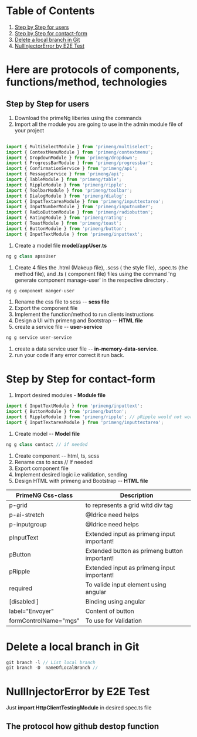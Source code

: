 # Table of Contents
1. [Step by Step for users](#step-by-step-for-users)
1. [Step by Step for contact-form](#step-by-step-for-contact-form)
1. [Delete a local branch in Git](#delete-a-local-branch-in-git)
1. [NullInjectorError by E2E Test](#nullInjectorError-by-e2e-test)
 

# Here are protocols of components, functions/method, technologies 

## Step by Step for users
 1. Download the primeNg liberies using the commands 
 1. Import all the module you are going to use in the  admin module file of your project
 ```ts
    
import { MultiSelectModule } from 'primeng/multiselect';
import { ContextMenuModule } from 'primeng/contextmenu';
import { DropdownModule } from 'primeng/dropdown';
import { ProgressBarModule } from 'primeng/progressbar';
import { ConfirmationService } from 'primeng/api';
import { MessageService } from 'primeng/api';
import { TableModule } from 'primeng/table';
import { RippleModule } from 'primeng/ripple';
import { ToolbarModule } from 'primeng/toolbar';
import { DialogModule } from 'primeng/dialog';
import { InputTextareaModule } from 'primeng/inputtextarea';
import { InputNumberModule } from 'primeng/inputnumber';
import { RadioButtonModule } from 'primeng/radiobutton';
import { RatingModule } from 'primeng/rating';
import { ToastModule } from 'primeng/toast';
import { ButtonModule } from 'primeng/button';
import { InputTextModule } from 'primeng/inputtext';
```
 1. Create a model file **model/appUser.ts**
 ```ts
ng g class apssUser
```
 1. Create 4 files the .html (Makeup file), .scss ( the style file), .spec.ts (the method file), and .ts ( component file) files using the command 'ng generate component manage-user' in the respective directory .
 ```ts
ng g component manger-user
```
 1. Rename the css file to scss -- **scss file**
 1. Export the component file
 1. Implement the function/method to run clients instructions
 1. Design a UI with primeng and Bootstrap -- **HTML file**
 1. create a service file -- **user-service**
 ```ts
ng g service user-service
```
 1. create a data service user file -- **in-memory-data-service**.
 1. run your code if any error correct it run back.



# Step by Step for contact-form
1. Import desired modules -  **Module file**
```ts
import { InputTextModule } from 'primeng/inputtext';
import { ButtonModule } from 'primeng/button'; 
import { RippleModule } from 'primeng/ripple'; // pRipple would not works
import { InputTextareaModule } from 'primeng/inputtextarea';
```
1. Create model -- **Model file**
```ts
ng g class contact // if needed
```
1. Create component  -- html, ts, scss
1. Rename css to scss // If needed
1. Export component file
1. Implement  desired logic i.e validation, sending
1. Design HTML with primeng and Bootstrap -- **HTML file**

|PrimeNG Css-class |Description|
|--|---|
|p-grid|to represents a grid witd div tag|
|p-ai-stretch|@Idrice need helps|
|p-inputgroup|@Idrice need helps|
|pInputText|Extended input as primeng input important!|
|pButton|Extended button as primeng button important!|
|pRipple|Extended input as primeng input important!|
|required| To valide input element using angular|
|[disabled ]|Binding using angular|
|label="Envoyer"|Content of button |
|formControlName="mgs"|To use for Validation |
 
# Delete a local branch in Git
```js
git branch -l // List local branch 
git branch -D  nameOfLocalBranch //
```
 
# NullInjectorError by E2E Test
Just **import HttpClientTestingModule** in desired spec.ts file
 


## The protocol how github destop function
